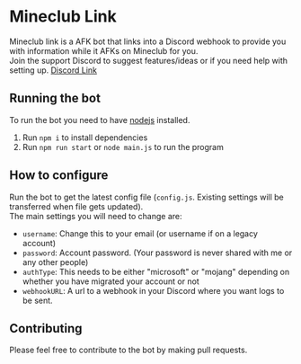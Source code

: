# Mineclub Link
Mineclub link is a AFK bot that links into a Discord webhook to provide you with information while it AFKs on Mineclub for you.  
Join the support Discord to suggest features/ideas or if you need help with setting up. [Discord Link](https://mysterybots.com/discord)

## Running the bot
To run the bot you need to have [nodejs](https://nodejs.org) installed. 
1. Run `npm i` to install dependencies
2. Run `npm run start` or `node main.js` to run the program

## How to configure
Run the bot to get the latest config file (`config.js`. Existing settings will be transferred when file gets updated).  
The main settings you will need to change are:
- `username`: Change this to your email (or username if on a legacy account)
- `password`: Account password. (Your password is never shared with me or any other people)
- `authType`: This needs to be either "microsoft" or "mojang" depending on whether you have migrated your account or not
- `webhookURL`: A url to a webhook in your Discord where you want logs to be sent. 


## Contributing
Please feel free to contribute to the bot by making pull requests.
